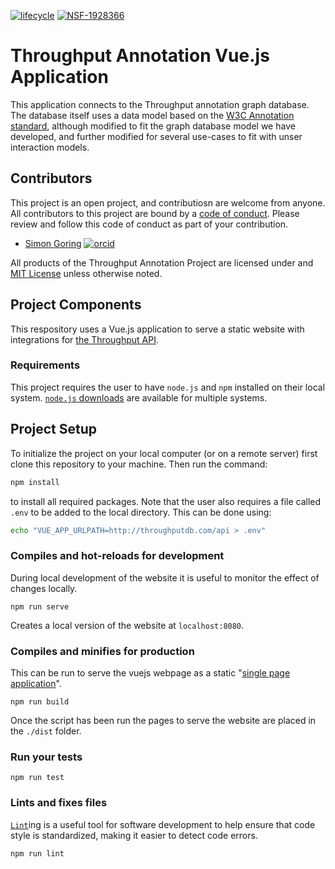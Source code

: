 [![lifecycle](https://img.shields.io/badge/lifecycle-experimental-orange.svg)](https://www.tidyverse.org/lifecycle/#experimental)
[![NSF-1928366](https://img.shields.io/badge/NSF-1928366-blue.svg)](https://nsf.gov/awardsearch/showAward?AWD_ID=1928366)

# Throughput Annotation Vue.js Application

This application connects to the Throughput annotation graph database.  The database itself uses a data model based on the [W3C Annotation standard](), although modified to fit the graph database model we have developed, and further modified for several use-cases to fit with unser interaction models.

## Contributors

This project is an open project, and contributiosn are welcome from anyone.  All contributors to this project are bound by a [code of conduct](CODE_OF_CONDUCT.md).  Please review and follow this code of conduct as part of your contribution.

  * [Simon Goring](http://goring.org) [![orcid](https://img.shields.io/badge/orcid-0000--0002--2700--4605-brightgreen.svg)](https://orcid.org/0000-0002-2700-4605)

All products of the Throughput Annotation Project are licensed under and [MIT License](LICENSE.md) unless otherwise noted.

## Project Components

This respository uses a Vue.js application to serve a static website with integrations for [the Throughput API](http://throughputdb.com/api-docs).

### Requirements

This project requires the user to have `node.js` and `npm` installed on their local system.  [`node.js` downloads](https://nodejs.org/en/download/) are available for multiple systems.

## Project Setup

To initialize the project on your local computer (or on a remote server) first clone this repository to your machine.  Then run the command:

```bash
npm install
```

to install all required packages.  Note that the user also requires a file called `.env` to be added to the local directory.  This can be done using:

```bash
echo "VUE_APP_URLPATH=http://throughputdb.com/api > .env"
```

### Compiles and hot-reloads for development

During local development of the website it is useful to monitor the effect of changes locally.

```
npm run serve
```

Creates a local version of the website at `localhost:8080`.

### Compiles and minifies for production

This can be run to serve the vuejs webpage as a static "[single page application](https://en.wikipedia.org/wiki/Single-page_application)".

```
npm run build
```

Once the script has been run the pages to serve the website are placed in the `./dist` folder.

### Run your tests

```
npm run test
```

### Lints and fixes files

[`Lint`](https://en.wikipedia.org/wiki/Lint_(software))ing is a useful tool for software development to help ensure that code style is standardized, making it easier to detect code errors.

```
npm run lint
```
